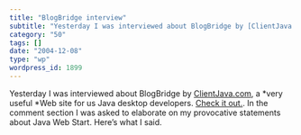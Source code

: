 ```yaml
---
title: "BlogBridge interview"
subtitle: "Yesterday I was interviewed about BlogBridge by [ClientJava.com](http://www.clientjava.com/blog/), a..."
category: "50"
tags: []
date: "2004-12-08"
type: "wp"
wordpress_id: 1899
---
```

Yesterday I was interviewed about BlogBridge by [ClientJava.com](http://www.clientjava.com/blog/), a *very useful *Web site for us Java desktop developers. [Check it out.](http://www.clientjava.com/blog/2004/12/07/1102430658000.html).
In the comment section I was asked to elaborate on my provocative statements about Java Web Start. Here’s what I said.